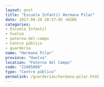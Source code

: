 ```yaml
---
layout: post
title: "Escuela Infantil Hermana Pilar"
date: 2017-09-20 20:57:05 +0200
categories:
- Escuela Infantil
- huelva
- paterna-del-campo
- Centro público
- guarderia
name: "Hermana Pilar"
province: "Huelva"
location: "Paterna del Campo"
code: "21005800"
type: "Centro público"
permalink: /guarderias/hermana-pilar.html
---
```

